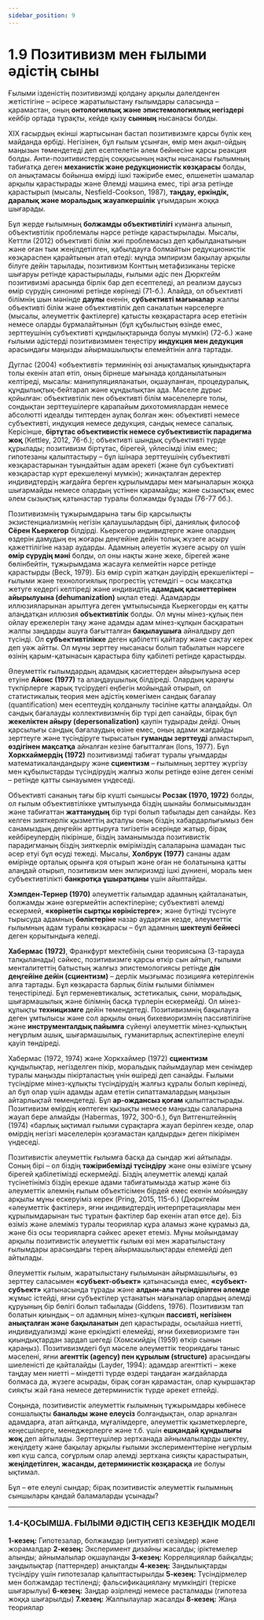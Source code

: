 ```yaml
---
sidebar_position: 9
---
```


# 1.9 Позитивизм мен ғылыми әдістің сыны

Ғылыми ізденістің позитивизмді қолдану арқылы дәлелденген жетістігіне – әсіресе жаратылыстану ғылымдары саласында – қарамастан, оның **онтологиялық және эпистемологиялық негіздері** кейбір ортада тұрақты, кейде қызу **сынның** нысанасы болды.

ХІХ ғасырдың екінші жартысынан бастап позитивизмге қарсы бүлік кең майданда өрбіді. Негізінен, бұл ғылым ұсынған, өмір мен ақыл-ойдың маңызын төмендетеді деп есептелетін әлем бейнесіне қарсы реакция болды. Анти-позитивистердің соққысының нақты нысанасы ғылымның табиғатқа деген **механистік және редукционистік көзқарасы** болды, ол анықтамасы бойынша өмірді ішкі тәжірибе емес, өлшенетін шамалар арқылы қарастырады және Әлемді машина емес, тірі ағза ретінде қарастырып (мысалы, Nesfield-Cookson, 1987), **таңдау, еркіндік, даралық және моральдық жауапкершілік** ұғымдарын жоққа шығарады.

Бұл жерде ғылымның **болжамды объективтілігі** күмәнға алынып, объективтілік проблемалы нәрсе ретінде қарастырылады. Мысалы, Кеттли (2012) объективті білім жиі проблемасыз деп қабылданатынын және оған тым жеңілдетілген, қабылдауға болмайтын редукционистік көзқараспен қарайтынын атап өтеді: мұнда эмпиризм бақылау арқылы білуге дейін тарылады, позитивизм Конттың метафизиканы теріске шығаруы ретінде қарастырылады, ғылыми әдіс пен Дюркгейм позитивизмі арасында бірлік бар деп есептеледі, ал реализм даусыз өмір сүрудің синонимі ретінде көрінеді (71-б.). Алайда, ол объективті білімнің шын мәнінде **даулы** екенін, **субъективті мағыналар** жалпы объективті білім және объективтілік деп саналатын нәрселерге (мысалы, әлеуметтік фактілерге) қатысты көзқарастарға әсер ететінін немесе оларды бұрмалайтынын (бұл құбылыстың өзінде емес, зерттеушінің субъективті құндылықтарында болуы мүмкін) (72-б.) және ғылыми әдістерді позитивизммен теңестіру **индукция мен дедукция** арасындағы маңызды айырмашылықты елемейтінін алға тартады.

Дуглас (2004) «объективті» терминінің өзі анықтамалық қиындықтарға толы екенін атап өтіп, оның бірнеше мағынада қолданылатынын келтіреді, мысалы: манипуляцияланатын, оқшауланған, процедуралық, құндылықтық-бейтарап және құндылықтан ада. Мәселе дұрыс қойылған: объективтілік пен объективті білім мәселелерге толы, сондықтан зерттеушілерге қарапайым дихотомиялардан немесе абсолютті идеалды типтерден аулақ болған жөн: объективті немесе субъективті, индукция немесе дедукция, сандық немесе сапалық. Керісінше, **біртұтас объективистік немесе субъективистік парадигма жоқ** (Kettley, 2012, 76-б.); объективті шындық субъективті түрде құрылады; позитивизм біртұтас, бірегей, үйлесімді ілім емес; гипотезаны қалыптастыру – бұл ішінара зерттеушінің субъективті көзқарастарынан туындайтын адам әрекеті (және бұл субъективті көзқарастар күрт ерекшеленуі мүмкін); жинақталған деректер индивидтердің жағдайға берген құрылымдары мен мағыналарын жоққа шығармайды немесе олардың үстінен қарамайды; және сызықтық емес әлем сызықтық қатынастар туралы болжамды бұзады (76-77 бб.).

Позитивизмнің тұжырымдарына тағы бір қарсылықты экзистенциализмнің негізін қалаушылардың бірі, даниялық философ **Сёрен Кьеркегор** білдірді. Кьеркегор индивидтерге және олардың өздерін дамудың ең жоғары деңгейіне дейін толық жүзеге асыру қажеттілігіне назар аударды. Адамның әлеуетін жүзеге асыру ол үшін **өмір сүрудің мәні** болды, ол оны нақты және жеке, бірегей және бөлінбейтін, тұжырымдама жасауға келмейтін нәрсе ретінде қарастырды (Beck, 1979). Біз өмір сүріп жатқан дәуірдің ерекшеліктері – ғылыми және технологиялық прогрестің үстемдігі – осы мақсатқа жетуге кедергі келтіреді және индивидтің **адамдық қасиеттерінен айырылуына (dehumanization)** ықпал етеді. Адамдарды иллюзияларынан арылтуға деген ұмтылысында Кьеркегорды ең қатты алаңдатқан иллюзия **объективтілік** болды. Ол мұны мінез-құлық пен ойлау ережелерін таңу және адамды адам мінез-құлқын басқаратын жалпы заңдарды ашуға бағытталған **бақылаушыға** айналдыру деп түсінді. Ол **субъективтілікке** деген қабілетті қайтару және сақтау керек деп уәж айтты. Ол мұны зерттеу нысанасы болып табылатын нәрсеге өзінің қарым-қатынасын қарастыра білу қабілеті ретінде қарастырды.

Әлеуметтік ғылымдардың адамдық қасиеттерден айырылуына әсер етуіне **Айонс (1977)** та алаңдаушылық білдіреді. Олардың қараңғы түкпірлерге жарық түсірудегі еңбегін мойындай отырып, ол статистикалық теория мен әдістің көмегімен сандық бағалау (quantification) мен есептеудің қолданылу тәсіліне қатты алаңдайды. Ол сандық бағалауды коллективизмнің бір түрі деп санайды, бірақ бұл **жекеліктен айыру (depersonalization)** қаупін тудырады дейді. Оның қарсылығы сандық бағалаудың өзіне емес, оның адами жағдайды зерттеуге және түсіндіруге тырысатын **гуманды зерттеуді** алмастырып, **өздігінен мақсатқа** айналған кезіне бағытталған (Ions, 1977). Бұл **Хоркхаймердің (1972)** позитивизмді табиғат туралы ұғымдарды математикаландандыру және **сциентизм** – ғылымның зерттеу жүргізу мен құбылыстарды түсіндірудің жалғыз жолы ретінде өзіне деген сенімі – ретінде қатты сынауымен үндеседі.

Объективті сананың тағы бір күшті сыншысы **Росзак (1970, 1972)** болды, ол ғылым объективтілікке ұмтылуында біздің шынайы болмысымыздан және табиғаттан **жаттанудың** бір түрі болып табылады деп санайды. Кез келген зияткерлік қызметтің ақталуы оның біздің хабардарлығымыз бен санамыздың деңгейін арттыруға тигізетін әсерінде жатыр, бірақ кейбіреулердің пікірінше, біздің заманымызда позитивистік парадигманың біздің зияткерлік өміріміздің салаларына шамадан тыс әсер етуі бұл өсуді тежеді. Мысалы, **Холбрук (1977)** сананы адам өмірінде орталық орынға қоя отырып және оған не болатынына қатты алаңдай отырып, позитивизм мен эмпиризмді ішкі дүниені, мораль мен субъективтілікті **банкротқа ұшыратқаны** үшін айыптайды.

**Хэмпден-Тернер (1970)** әлеуметтік ғалымдар адамның қайталанатын, болжамды және өзгермейтін аспектілеріне; субъективті әлемді ескермей, **«көрінетін сыртқы көріністерге»**; және бүтінді түсінуге тырысуда адамның **бөліктеріне** назар аударған кезде, әлеуметтік ғылымның адам туралы көзқарасы – бұл адамның **шектеулі бейнесі** деген қорытындыға келеді.

**Хабермас (1972)**, Франкфурт мектебінің сыни теориясына (3-тарауда талқыланады) сәйкес, позитивизмге қарсы өткір сын айтып, ғылыми менталитеттің батыстың жалғыз эпистемологиясы ретінде **дін деңгейіне дейін (сциентизм)** – дерлік мызғымас позицияға көтерілгенін алға тартады. Бұл көзқараста барлық білім ғылыми біліммен теңестіріледі. Бұл герменевтикалық, эстетикалық, сыни, моральдық, шығармашылық және білімнің басқа түрлерін ескермейді. Ол мінез-құлықты **техницизмге** дейін төмендетеді. Позитивизмнің бақылауға деген ұмтылысы және сол арқылы оның бихевиоризмнің пассивтілігіне және **инструменталдық пайымға** сүйенуі әлеуметтік мінез-құлықтың неғұрлым ашық, шығармашылық, гуманитарлық аспектілеріне елеулі қауіп төндіреді.

Хабермас (1972, 1974) және Хоркхаймер (1972) **сциентизм** құндылықтар, негізделген пікір, моральдық пайымдаулар мен сенімдер туралы маңызды пікірталастың үнін өшіреді деп санайды. Ғылыми түсіндірме мінез-құлықты түсіндірудің жалғыз құралы болып көрінеді, ал бұл олар үшін адамды адам ететін сипаттамалардың маңызын айтарлықтай төмендетеді. Бұл **ар-ождансыз қоғам** қалыптастырады. Позитивизм өмірдің көптеген қызықты немесе маңызды салаларына жауап бере алмайды (Habermas, 1972, 300-б.), бұл Витгенштейннің (1974) «барлық ықтимал ғылыми сұрақтарға жауап берілген кезде, олар өмірдің негізгі мәселелерін қозғамастан қалдырды» деген пікірімен үндеседі.

Позитивистік әлеуметтік ғылымға басқа да сындар жиі айтылады. Соның бірі – ол біздің **тәжірибемізді түсіндіру** және оны өзімізге ұсыну бірегей қабілетімізді ескермейді. Біздің әлеуметтік әлемді қалай түсінетініміз біздің ерекше адами табиғатымызда жатыр және біз әлеуметтік әлемнің ғылым объектісімен бірдей емес екенін мойындау арқылы мұны ескеруіміз керек (Pring, 2015, 115-б.) (Дюркгейм «әлеуметтік фактілер», яғни индивидтердің интерпретациялары мен құрылымдарынан тыс тұратын фактілер бар екенін атап өтсе де). Біз өзіміз және әлеміміз туралы теориялар құра аламыз және құрамыз да, және біз осы теорияларға сәйкес әрекет етеміз. Мұны мойындамау арқылы позитивистік әлеуметтік ғылым өзі мен жаратылыстану ғылымдары арасындағы терең айырмашылықтарды елемейді деп айтылады.

Әлеуметтік ғылым, жаратылыстану ғылымынан айырмашылығы, өз зерттеу саласымен **«субъект-объект»** қатынасында емес, **«субъект-субъект»** қатынасында тұрады және **алдын-ала түсіндірілген әлемде** жұмыс істейді, яғни субъектілер ұстанатын мағыналар олардың әлемді құруының бір бөлігі болып табылады (Giddens, 1976). Позитивизм тап болатын қиындық – ол адамның мінез-құлқын **пассивті, негізінен анықталған және бақыланатын** деп қарастырады, осылайша ниетті, индивидуализмді және еркіндікті елемейді, яғни бихевиоризмге тән қиындықтардан зардап шегеді (Хомскийдің (1959) өткір сынын қараңыз). Позитивизмдегі бұл мәселе әлеуметтік теориядағы таныс мәселені, яғни **агенттік (agency) пен құрылым (structure)** арасындағы шиеленісті де қайталайды (Layder, 1994): адамдар агенттікті – жеке таңдау мен ниетті – міндетті түрде өздері таңдаған жағдайларда болмаса да, жүзеге асырады, бірақ соған қарамастан, олар қуыршақтар сияқты жай ғана немесе детерминистік түрде әрекет етпейді.

Соңында, позитивистік әлеуметтік ғылымның тұжырымдары көбінесе соншалықты **банальды және елеусіз** болғандықтан, олар арналған адамдарға, атап айтқанда, мұғалімдерге, әлеуметтік қызметкерлерге, кеңесшілерге, менеджерлерге және т.б. үшін **ешқандай құндылығы жоқ** деп айтылады. Зерттеушілер зертханада айнымалыларды шектеу, жеңілдету және бақылау арқылы ғылыми эксперименттеріне неғұрлым көп күш салса, соғұрлым олар әлемді зертхана сияқты қарастыратын, **жеңілдетілген, жасанды, детерминистік көзқарасқа** ие болуы ықтимал.

Бұл – өте елеулі сындар; бірақ позитивистік әлеуметтік ғылымның сыншылары қандай баламаларды ұсынады?

---

### 1.4-ҚОСЫМША. ҒЫЛЫМИ ӘДІСТІҢ СЕГІЗ КЕЗЕҢДІК МОДЕЛІ

**1-кезең:** Гипотезалар, болжамдар (интуитивті сезімдер) және жорамалдар
**2-кезең:** Эксперимент дизайны жасалды; іріктемелер алынды; айнымалылар оқшауланды
**3-кезең:** Корреляциялар байқалды; заңдылықтар (паттерндер) анықталды
**4-кезең:** Заңдылықтарды түсіндіру үшін гипотезалар қалыптастырылды
**5-кезең:** Түсіндірмелер мен болжамдар тестіленді; фальсификациялану мүмкіндігі (теріске шығарылуы)
**6-кезең:** Заңдар әзірленді немесе расталмады (гипотеза жоққа шығарылды)
**7.кезең:** Жалпылаулар жасалды
**8-кезең:** Жаңа теориялар